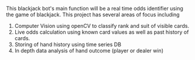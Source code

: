 This blackjack bot's main function will be a real time odds identifier using the game of blackjack. This project has several areas of focus including
1. Computer Vision using openCV to classify rank and suit of visible cards.
2. Live odds calculation using known card values as well as past history of cards.
3. Storing of hand history using time series DB
4. In depth data analysis of hand outcome (player or dealer win)


